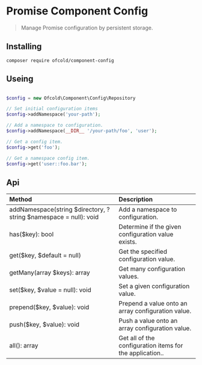 # Promise Component Config

> Manage Promise configuration by persistent storage.

## Installing

```
composer require ofcold/component-config
```

## Useing

```php

$config = new Ofcold\Component\Config\Repository

// Set initial configuration items
$config->addNamespace('your-path');

// Add a namespace to configuration.
$config->addNamespace(__DIR__ '/your-path/foo', 'user');

// Get a config item.
$config->get('foo');

// Get a namespace config item.
$config->get('user::foo.bar');
```

## Api

| Method | Description |
| :-----| :--------- |
| addNamespace(string $directory, ?string $namespace = null): void | Add a namespace to configuration. |
| has($key): bool | Determine if the given configuration value exists. |
| get($key, $default = null) |Get the specified configuration value. |
| getMany(array $keys): array | Get many configuration values. |
| set($key, $value = null): void |  Set a given configuration value. |
| prepend($key, $value): void |  Prepend a value onto an array configuration value. |
| push($key, $value): void |  Push a value onto an array configuration value. |
| all(): array |  Get all of the configuration items for the application.. |
